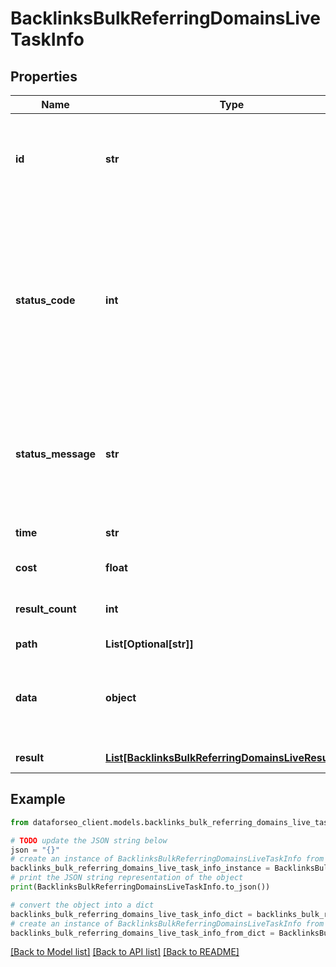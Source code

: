 # BacklinksBulkReferringDomainsLiveTaskInfo


## Properties

Name | Type | Description | Notes
------------ | ------------- | ------------- | -------------
**id** | **str** | task identifier unique task identifier in our system in the UUID format | [optional] 
**status_code** | **int** | status code of the task generated by DataForSEO, can be within the following range: 10000-60000 you can find the full list of the response codes here | [optional] 
**status_message** | **str** | informational message of the task you can find the full list of general informational messages here | [optional] 
**time** | **str** | execution time, seconds | [optional] 
**cost** | **float** | total tasks cost, USD | [optional] 
**result_count** | **int** | number of elements in the result array | [optional] 
**path** | **List[Optional[str]]** | URL path | [optional] 
**data** | **object** | contains the same parameters that you specified in the POST request | [optional] 
**result** | [**List[BacklinksBulkReferringDomainsLiveResultInfo]**](BacklinksBulkReferringDomainsLiveResultInfo.md) | array of results | [optional] 

## Example

```python
from dataforseo_client.models.backlinks_bulk_referring_domains_live_task_info import BacklinksBulkReferringDomainsLiveTaskInfo

# TODO update the JSON string below
json = "{}"
# create an instance of BacklinksBulkReferringDomainsLiveTaskInfo from a JSON string
backlinks_bulk_referring_domains_live_task_info_instance = BacklinksBulkReferringDomainsLiveTaskInfo.from_json(json)
# print the JSON string representation of the object
print(BacklinksBulkReferringDomainsLiveTaskInfo.to_json())

# convert the object into a dict
backlinks_bulk_referring_domains_live_task_info_dict = backlinks_bulk_referring_domains_live_task_info_instance.to_dict()
# create an instance of BacklinksBulkReferringDomainsLiveTaskInfo from a dict
backlinks_bulk_referring_domains_live_task_info_from_dict = BacklinksBulkReferringDomainsLiveTaskInfo.from_dict(backlinks_bulk_referring_domains_live_task_info_dict)
```
[[Back to Model list]](../README.md#documentation-for-models) [[Back to API list]](../README.md#documentation-for-api-endpoints) [[Back to README]](../README.md)


